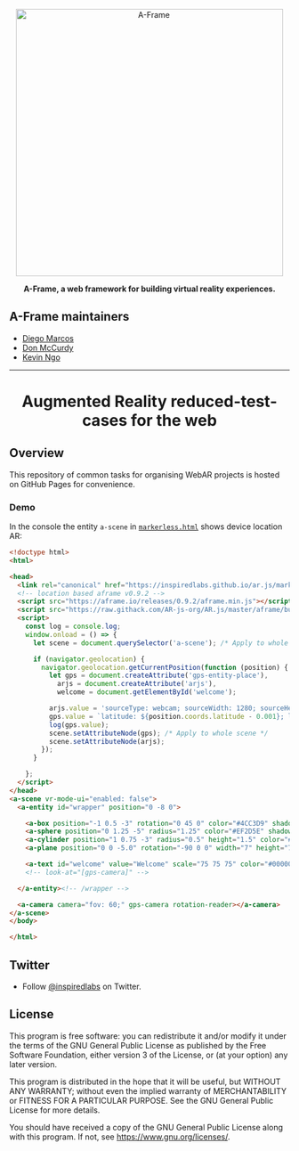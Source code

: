 <p align="center"><a href="https://aframe.io" target="_blank"><img width="480" alt="A-Frame" src="https://user-images.githubusercontent.com/674727/32120889-230ef110-bb0f-11e7-908c-76e39aa43149.jpg"></a></p>

<p align="center"><b>A-Frame, a web framework for building virtual reality experiences.</b></p>

## A-Frame maintainers

- [Diego Marcos](https://twitter.com/dmarcos)
- [Don McCurdy](https://twitter.com/donrmccurdy)
- [Kevin Ngo](https://twitter.com/andgokevin)

* * *

<h1 align="center">Augmented Reality reduced-test-cases for the web</h1>

## Overview

This repository of common tasks for organising WebAR projects is hosted on GitHub Pages for convenience.


### Demo 

In the console the entity `a-scene` in [`markerless.html`](https://inspiredlabs.github.io/ar.js/markerless.html) shows device location AR:


```html
<!doctype html>
<html>

<head>
  <link rel="canonical" href="https://inspiredlabs.github.io/ar.js/markerless.html" />
  <!-- location based aframe v0.9.2 -->
  <script src="https://aframe.io/releases/0.9.2/aframe.min.js"></script>
  <script src="https://raw.githack.com/AR-js-org/AR.js/master/aframe/build/aframe-ar-nft.js"></script><!-- debug -->
  <script>
    const log = console.log;
    window.onload = () => {
      let scene = document.querySelector('a-scene'); /* Apply to whole scene */

      if (navigator.geolocation) {
        navigator.geolocation.getCurrentPosition(function (position) {
          let gps = document.createAttribute('gps-entity-place'),
            arjs = document.createAttribute('arjs'),
            welcome = document.getElementById('welcome');

          arjs.value = 'sourceType: webcam; sourceWidth: 1280; sourceHeight: 960; trackingMethod: best; debugUIEnabled: false;';
          gps.value = `latitude: ${position.coords.latitude - 0.001}; longitude: ${position.coords.longitude + 0.001}`;
          log(gps.value);
          scene.setAttributeNode(gps); /* Apply to whole scene */
          scene.setAttributeNode(arjs);
        });
      }

    };
  </script>
</head>
<a-scene vr-mode-ui="enabled: false">
  <a-entity id="wrapper" position="0 -8 0">

    <a-box position="-1 0.5 -3" rotation="0 45 0" color="#4CC3D9" shadow></a-box>
    <a-sphere position="0 1.25 -5" radius="1.25" color="#EF2D5E" shadow></a-sphere>
    <a-cylinder position="1 0.75 -3" radius="0.5" height="1.5" color="#FFC65D" shadow></a-cylinder>
    <a-plane position="0 0 -5.0" rotation="-90 0 0" width="7" height="7" color="#7BC8A4" shadow></a-plane>

    <a-text id="welcome" value="Welcome" scale="75 75 75" color="#000000" position="-30 0 -150"></a-text>
    <!-- look-at="[gps-camera]" -->

  </a-entity><!-- /wrapper -->

  <a-camera camera="fov: 60;" gps-camera rotation-reader></a-camera>
</a-scene>
</body>

</html>
```

## Twitter

- Follow [@inspiredlabs](https://twitter.com/inspiredlabs) on Twitter.

## License

This program is free software: you can redistribute it and/or modify it under the terms of the GNU General Public License as published by the Free Software Foundation, either version 3 of the License, or (at your option) any later version.

This program is distributed in the hope that it will be useful, but WITHOUT ANY WARRANTY; without even the implied warranty of MERCHANTABILITY or FITNESS FOR A PARTICULAR PURPOSE. See the GNU General Public License for more details.

You should have received a copy of the GNU General Public License along with this program.  If not, see <https://www.gnu.org/licenses/>.

